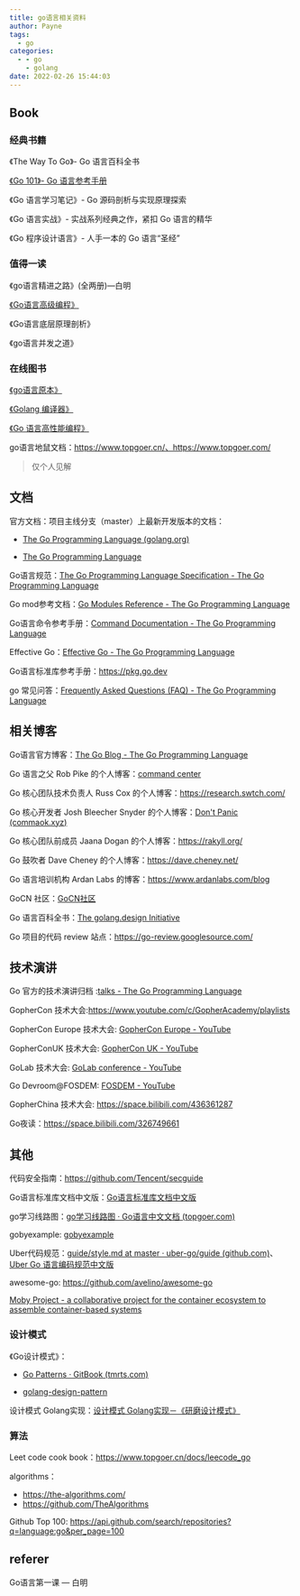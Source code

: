 ```yaml
---
title: go语言相关资料
author: Payne
tags:
  - go
categories:
  - - go
    - golang
date: 2022-02-26 15:44:03
---
```


## Book

### 经典书籍

《The Way To Go》- Go 语言百科全书

[《Go 101》- Go 语言参考手册](https://go101.org/article/101.html)

《Go 语言学习笔记》- Go 源码剖析与实现原理探索

《Go 语言实战》- 实战系列经典之作，紧扣 Go 语言的精华

《Go 程序设计语言》- 人手一本的 Go 语言“圣经”



### 值得一读

《go语言精进之路》(全两册)—白明

[《Go语言高级编程》](https://chai2010.cn/advanced-go-programming-book/) 

《Go语言底层原理剖析》

《go语言并发之道》

### 在线图书

[《go语言原本》](https://golang.design/under-the-hood/)

[《Golang 编译器》](https://gocompiler.shizhz.me/)

[《Go 语言高性能编程》](https://geektutu.com/post/high-performance-go.html)

go语言地鼠文档：https://www.topgoer.cn/、https://www.topgoer.com/

> 仅个人见解

## 文档

官方文档：项目主线分支（master）上最新开发版本的文档： 

- [The Go Programming Language (golang.org)](https://tip.golang.org/)

- [The Go Programming Language](https://go.dev/)

Go语言规范：[The Go Programming Language Specification - The Go Programming Language](https://go.dev/ref/spec)

Go mod参考文档：[Go Modules Reference - The Go Programming Language](https://go.dev/ref/mod)

Go语言命令参考手册：[Command Documentation - The Go Programming Language](https://go.dev/doc/cmd)

Effective Go：[Effective Go - The Go Programming Language](https://go.dev/doc/effective_go)

Go语言标准库参考手册：https://pkg.go.dev

go 常见问答：[Frequently Asked Questions (FAQ) - The Go Programming Language](https://go.dev/doc/faq)



## 相关博客

Go语言官方博客：[The Go Blog - The Go Programming Language](https://go.dev/blog/)

Go 语言之父 Rob Pike 的个人博客：[command center](https://commandcenter.blogspot.com/)

Go 核心团队技术负责人 Russ Cox 的个人博客：https://research.swtch.com/

Go 核心开发者 Josh Bleecher Snyder 的个人博客：[Don't Panic (commaok.xyz)](https://commaok.xyz/)

Go 核心团队前成员 Jaana Dogan 的个人博客：https://rakyll.org/

Go 鼓吹者 Dave Cheney 的个人博客：https://dave.cheney.net/

Go 语言培训机构 Ardan Labs 的博客：https://www.ardanlabs.com/blog

GoCN 社区：[GoCN社区](https://gocn.vip/)

Go 语言百科全书：[The golang.design Initiative](https://golang.design/)

Go 项目的代码 review 站点：https://go-review.googlesource.com/



## 技术演讲

Go 官方的技术演讲归档 :[talks - The Go Programming Language](https://go.dev/talks/)

GopherCon 技术大会:https://www.youtube.com/c/GopherAcademy/playlists

GopherCon Europe 技术大会: [GopherCon Europe - YouTube](https://www.youtube.com/c/GopherConEurope/playlists)

GopherConUK 技术大会: [GopherCon UK - YouTube](https://www.youtube.com/c/GopherConUK/playlists)

GoLab 技术大会: [GoLab conference - YouTube](https://www.youtube.com/channel/UCMEvzoHTIdZI7IM8LoRbLsQ/playlists)

Go Devroom@FOSDEM: [FOSDEM - YouTube](https://www.youtube.com/user/fosdemtalks/playlists)

GopherChina 技术大会: https://space.bilibili.com/436361287

Go夜读：https://space.bilibili.com/326749661



## 其他

代码安全指南：https://github.com/Tencent/secguide

Go语言标准库文档中文版：[Go语言标准库文档中文版](https://studygolang.com/pkgdoc)

go学习线路图：[go学习线路图 · Go语言中文文档 (topgoer.com)](https://www.topgoer.com/开源/go学习线路图.html)

gobyexample: [gobyexample](https://gobyexample.com/)

Uber代码规范：[guide/style.md at master · uber-go/guide (github.com)](https://github.com/uber-go/guide/blob/master/style.md)、[Uber Go 语言编码规范中文版](https://github.com/xxjwxc/uber_go_guide_cn)

awesome-go: https://github.com/avelino/awesome-go

[Moby Project - a collaborative project for the container ecosystem to assemble container-based systems](https://github.com/moby/moby)

### 设计模式

《Go设计模式》：

- [Go Patterns · GitBook (tmrts.com)](http://tmrts.com/go-patterns/)

- [golang-design-pattern](https://www.topgoer.cn/docs/golang-design-pattern)

设计模式 Golang实现：[设计模式 Golang实现－《研磨设计模式》](https://github.com/senghoo/golang-design-pattern)

### 算法

Leet code cook book：https://www.topgoer.cn/docs/leecode_go

algorithms：

- https://the-algorithms.com/
- https://github.com/TheAlgorithms



Github Top 100:  https://api.github.com/search/repositories?q=language:go&per_page=100





## referer

Go语言第一课 — 白明
